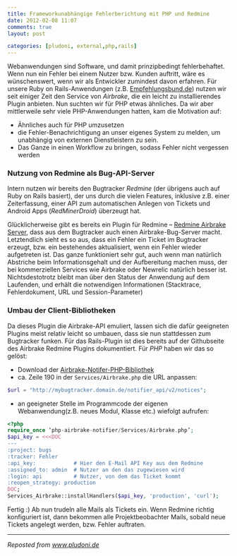```yaml
---
title: Frameworkunabhängige Fehlerberichtung mit PHP und Redmine
date: 2012-02-08 11:07
comments: true
layout: post

categories: [pludoni, external,php,rails]
---
```

Webanwendungen sind Software, und damit prinzipbedingt fehlerbehaftet. Wenn nun ein Fehler bei einem Nutzer bzw. Kunden auftritt, wäre es wünschenswert, wenn wir als Entwickler zumindest davon erfahren. Für unsere Ruby on Rails-Anwendungen (z.B. [Empfehlungsbund.de](http://www.empfehlungsbund.de)) nutzen wir seit einiger Zeit den Service von *Airbrake*, die ein leicht zu installierendes Plugin anbieten. Nun suchten wir für PHP etwas ähnliches. Da wir aber mittlerweile sehr viele PHP-Anwendungen hatten, kam die Motivation auf:


* Ähnliches auch für PHP umzusetzen
* die Fehler-Benachrichtigung an unser eigenes System zu melden, um unabhängig von externen Dienstleistern zu sein.
* Das Ganze in einen Workflow zu bringen, sodass Fehler nicht vergessen werden
<!-- more -->


### Nutzung von Redmine als Bug-API-Server

Intern nutzen wir bereits den Bugtracker *Redmine* (der übrigens auch auf Ruby on Rails basiert), der uns durch die vielen Features, inklusive z.B. einer Zeiterfassung, einer API zum automatischen Anlegen von Tickets und Android Apps (*RedMinerDroid*) überzeugt hat.

Glücklicherweise gibt es bereits ein Plugin für Redmine – [Redmine Airbrake Server](https://github.com/milgner/redmine_airbrake_server), dass aus dem Bugtracker auch einen Airbrake-Bug-Server macht. Letztendlich sieht es so aus, dass ein Fehler ein Ticket im Bugtracker erzeugt, bzw. ein bestehendes aktualisiert, wenn ein Fehler wieder aufgetreten ist. Das ganze funktioniert sehr gut, auch wenn man natürlich Abstriche beim Informationsgehalt und der Aufbereitung machen muss, der bei kommerziellen Services wie Airbrake oder Newrelic natürlich besser ist. Nichtsdestotrotz bleibt man über den Status der Anwendung auf dem Laufenden, und erhält die notwendigen Informationen (Stacktrace, Fehlerdokument, URL und Session-Parameter)

###	Umbau der Client-Bibliotheken

Da dieses Plugin die Airbrake-API emuliert, lassen sich die dafür geeigneten Plugins meist relativ leicht so umbauen, dass sie nun stattdessen zum Bugtracker funken. Für das Rails-Plugin ist dies bereits auf der Githubseite des Airbrake Redmine Plugins dokumentiert. Für *PHP* haben wir das so gelöst:


* Download der [Airbrake-Notifer-PHP-Bibliothek](https://github.com/geoloqi/php-airbrake-notifier)
* ca. Zeile 190 in der ```Services/Airbrake.php``` die URL anpassen:


``` php
$url = "http://mybugtracker.domain.de/notifier_api/v2/notices";
```
* an geeigneter Stelle im Programmcode der eigenen Webanwendung(z.B. neues Modul, Klasse etc.) wiefolgt aufrufen:


``` php
<?php
require_once ‘php-airbrake-notifier/Services/Airbrake.php’;
$api_key = <<<DOC
---
:project: bugs
:tracker: Fehler
:api_key:            # Hier den E-Mail API Key aus dem Redmine
:assigned_to: admin  # Nutzer an den das zugewiesen wird
:login: api          # Nutzer, von dem das Ticket kommt
:reopen_strategy: production
DOC;
Services_Airbrake::installHandlers($api_key, 'production', 'curl');
```



Fertig :) Ab nun trudeln alle Mails als Tickets ein. Wenn Redmine richtig konfiguriert ist, dann bekommen alle Projektbeobachter Mails, sobald neue Tickets angelegt werden, bzw. Fehler auftraten.

---
<i>Reposted from <a href='http://www.pludoni.de/node/1086' rel='canonical'>www.pludoni.de</a></i>
